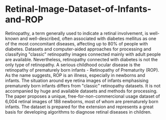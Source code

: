 # Retinal-Image-Dataset-of-Infants-and-ROP
Retinopathy, a term generally used to indicate a retinal involvement, is well-known and well-described, often associated with diabetes mellitus as one of the most concomitant diseases, affecting up to 80\% of people with diabetes. Datasets and computer-aided approaches for processing and classifying "classic" retinopathy images connected mainly with adult people are available. Nevertheless, retinopathy connected with diabetes is not the only type of retinopathy. A serious childhood ocular disease is the retinopathy of prematurely born infants - Retinopathy of Prematurity (ROP). As the name suggests, ROP is an illness, especially in newborns and infants. The situation around eye retina images of infants emphasising prematurely born infants differs from "classic" retinopathy datasets. It is not accompanied by huge and available datasets and methods for processing. The paper proposes a unique, free-for-non-commercional usage dataset of 6,004 retinal images of 188 newborns, most of whom are prematurely born infants. The dataset is prepared for the extension and represents a great basis for developing algorithms to diagnose retinal diseases in children.
